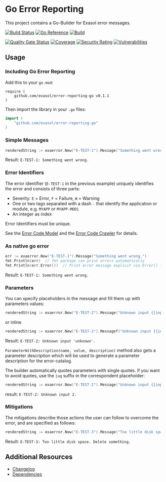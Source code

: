 # Go Error Reporting

This project contains a Go-Builder for Exasol error messages.

[![Build Status](https://github.com/exasol/error-reporting-go/actions/workflows/ci-build.yml/badge.svg)](https://github.com/exasol/error-reporting-go/actions/workflows/ci-build.yml)
[![Go Reference](https://pkg.go.dev/badge/github.com/exasol/error-reporting-go.svg)](https://pkg.go.dev/github.com/exasol/error-reporting-go)
[![Build](https://github.com/exasol/error-reporting-go/actions/workflows/build.yml/badge.svg)](https://github.com/exasol/error-reporting-go/actions/workflows/build.yml)

[![Quality Gate Status](https://sonarcloud.io/api/project_badges/measure?project=com.exasol%3Aerror-reporting-go&metric=alert_status)](https://sonarcloud.io/summary/new_code?id=com.exasol%3Aerror-reporting-go)
[![Coverage](https://sonarcloud.io/api/project_badges/measure?project=com.exasol%3Aerror-reporting-go&metric=coverage)](https://sonarcloud.io/summary/new_code?id=com.exasol%3Aerror-reporting-go)
[![Security Rating](https://sonarcloud.io/api/project_badges/measure?project=com.exasol%3Aerror-reporting-go&metric=security_rating)](https://sonarcloud.io/summary/new_code?id=com.exasol%3Aerror-reporting-go)
[![Vulnerabilities](https://sonarcloud.io/api/project_badges/measure?project=com.exasol%3Aerror-reporting-go&metric=vulnerabilities)](https://sonarcloud.io/summary/new_code?id=com.exasol%3Aerror-reporting-go)

## Usage

### Including Go Error Reporting

Add this to your `go.mod`:

```
require (
    github.com/exasol/error-reporting-go v0.1.1
)
```

Then import the library in your `.go` files:

```go
import (
    "github.com/exasol/error-reporting-go"
)
```

### Simple Messages

```go
renderedString := exaerror.New("E-TEST-1").Message("Something went wrong.").String()
```

Result: `E-TEST-1: Something went wrong.`

### Error Identifiers

The error identifier (`E-TEST-1` in the previous example) uniquely identifies the error and consists of three parts:

- Severity: `E` = Error, `F` = Failure, `W` = Warning
- One or two tags separated with a dash `-` that identify the application or module, e.g. `MYAPP` or `MYAPP-MOD1`
- An integer as index

Error Identifiers must be unique.

See the [Error Code Model](https://github.com/exasol/error-code-model-java#readme) and the [Error Code Crawler](https://github.com/exasol/error-code-crawler-maven-plugin#readme) for details.

### As native go error

```go
err := exaerror.New("E-TEST-1").Message("Something went wrong.")
fmt.Println(err)  // fmt package can print errors automatically
fmt.Println(err.Error())  // Print error message explicit via Error() function
```

Result: `E-TEST-1: Something went wrong.`

### Parameters

You can specify placeholders in the message and fill them up with parameters values:

```go
renderedString := exaerror.New("E-TEST-2").Message("Unknown input {{input}}.").Parameter("input", "unknown").String()
```

or inline

```go
renderedString := exaerror.New("E-TEST-2").Messagef("Unknown input {{input}}.", "unknown").String()
```

Result: `E-TEST-2: Unknown input 'unknown'.`

`ParameterWithDescription(name, value, description)` method also gets a parameter description which will be used to generate a parameter description for the error-catalog.

The builder automatically quotes parameters with single quotes.
If you want to avoid quotes, use the `|uq` suffix in the correspondent placeholder:

```go
renderedString := exaerror.New("E-TEST-2").Message("Unknown input {{input|uq}}.").Parameter("input", 2).String()
```

result: `E-TEST-2: Unknown input 2.`

### Mitigations

The mitigations describe those actions the user can follow to overcome the error, and are specified as follows:

```go
renderedString := exaerror.New("E-TEST-3").Message("Too little disk space.").Mitigation("Delete something.").String()
```

Result: `E-TEST-3: Too little disk space. Delete something.`

## Additional Resources

- [Changelog](doc/changes/changelog.md)
- [Dependencies](dependencies.md)
